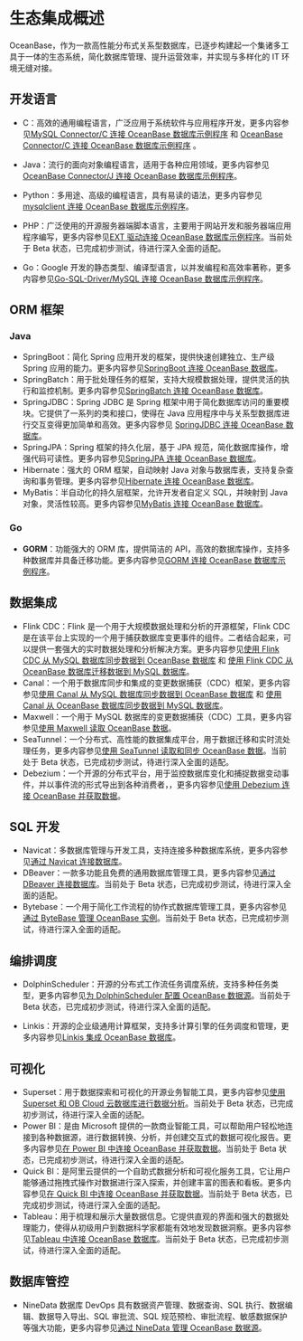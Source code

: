 # 生态集成概述

OceanBase，作为一款高性能分布式关系型数据库，已逐步构建起一个集诸多工具于一体的生态系统，简化数据库管理、提升运营效率，并实现与多样化的 IT 环境无缝对接。

## 开发语言

* C：高效的通用编程语言，广泛应用于系统软件与应用程序开发，更多内容参见[MySQL Connector/C 连接 OceanBase 数据库示例程序](../300.develop/100.application-development-of-mysql-mode/200.sample-program-of-mysql-mode/300.c-of-mysql-mode/100.connect-to-the-oceanbase-database-through-mysql-connector-c-of-mysql-mode.md) 和 [OceanBase Connector/C 连接 OceanBase 数据库示例程序](../300.develop/200.application-development-of-oracle-mode/200.sample-program-of-oracle-mode/300.c-of-oracle-mode/200.oceanbase-connector-odbc-connection-to-oceanbase-database-sample-program.md) 。
* Java：流行的面向对象编程语言，适用于各种应用领域，更多内容参见[OceanBase Connector/J 连接 OceanBase 数据库示例程序](../300.develop/200.application-development-of-oracle-mode/200.sample-program-of-oracle-mode/100.java-of-oracle-mode/100.oceanbase-connector-j-connection-to-oceanbase-database-sample-program.md)。
* Python：多用途、高级的编程语言，具有易读的语法，更多内容参见[mysqlclient 连接 OceanBase 数据库示例程序](../300.develop/100.application-development-of-mysql-mode/200.sample-program-of-mysql-mode/200.python-of-mysql-mode/100.mysqlclient-connection-to-oceanbase-database-sample-program.md)。

* PHP：广泛使用的开源服务器端脚本语言，主要用于网站开发和服务器端应用程序编写，更多内容参见[EXT 驱动连接 OceanBase 数据库示例程序](../300.develop/100.application-development-of-mysql-mode/200.sample-program-of-mysql-mode/500.php-of-mysql-mode/100.ext-driver-connects-to-oceanbase-database.md)。当前处于 Beta 状态，已完成初步测试，待进行深入全面的适配。
* Go：Google 开发的静态类型、编译型语言，以并发编程和高效率著称，更多内容参见[Go-SQL-Driver/MySQL 连接 OceanBase 数据库示例程序](../300.develop/100.application-development-of-mysql-mode/200.sample-program-of-mysql-mode/400.go-of-mysql-mode/1.go-sql-driver-mysql-connection-oceanbase-sample-program.md)。

## ORM 框架

### Java

* SpringBoot：简化 Spring 应用开发的框架，提供快速创建独立、生产级 Spring 应用的能力。更多内容参见[SpringBoot 连接 OceanBase 数据库](200.orms-frameworks/100.java/100.connect-to-the-oceanbase-database-through-spring-boot.md)。
* SpringBatch：用于批处理任务的框架，支持大规模数据处理，提供灵活的执行和监控机制。更多内容参见[SpringBatch 连接 OceanBase 数据库](200.orms-frameworks/100.java/200.connect-to-the-oceanbase-database-through-spring-batch.md)。
* SpringJDBC：Spring JDBC 是 Spring 框架中用于简化数据库访问的重要模块。它提供了一系列的类和接口，使得在 Java 应用程序中与关系型数据库进行交互变得更加简单和高效。更多内容参见 [SpringJDBC 连接 OceanBase 数据库](200.orms-frameworks/100.java/300.connect-to-the-oceanbase-database-through-spring-jdbc.md)。
* SpringJPA：Spring 框架的持久化层，基于 JPA 规范，简化数据库操作，增强代码可读性。更多内容参见[SpringJPA 连接 OceanBase 数据库](200.orms-frameworks/100.java/400.connect-to-the-oceanbase-database-through-springjpa.md)。
* Hibernate：强大的 ORM 框架，自动映射 Java 对象与数据库表，支持复杂查询和事务管理。更多内容参见[Hibernate 连接 OceanBase 数据库](200.orms-frameworks/100.java/500.connect-to-the-oceanbase-database-through-hibernate.md)。
* MyBatis：半自动化的持久层框架，允许开发者自定义 SQL，并映射到 Java 对象，灵活性较高。更多内容参见[MyBatis 连接 OceanBase 数据库](200.orms-frameworks/100.java/600.connect-to-the-oceanbase-database-through-mybatis.md)。

### Go

* **GORM**：功能强大的 ORM 库，提供简洁的 API，高效的数据库操作，支持多种数据库并具备迁移功能。更多内容参见[GORM 连接 OceanBase 数据库示例程序](200.orms-frameworks/300.go/100.gorm-connection-oceanbase-database-program.md)。

## 数据集成

* Flink CDC：Flink 是一个用于大规模数据处理和分析的开源框架，Flink CDC 是在该平台上实现的一个用于捕获数据库变更事件的组件。二者结合起来，可以提供一套强大的实时数据处理和分析解决方案。更多内容参见[使用 Flink CDC 从 MySQL 数据库同步数据到 OceanBase 数据库](../500.data-migration/200.migrate-data-from-mysql-database-to-oceanbase-database/600.use-flink-cdc-to-migrate-data-from-mysql-database-to-oceanbase-database.md) 和 [使用 Flink CDC 从 OceanBase 数据库迁移数据到 MySQL 数据库](../500.data-migration/300.migrate-data-from-oceanbase-database-to-mysql-database/500.use-flink-cdc-to-migrate-data-from-oceanbase-database-to-mysql-database.md)。
* Canal：一个用于数据库同步和集成的变更数据捕获（CDC）框架，更多内容参见[使用 Canal 从 MySQL 数据库同步数据到 OceanBase 数据库](../500.data-migration/200.migrate-data-from-mysql-database-to-oceanbase-database/500.use-canal-to-migrate-data-from-mysql-database-to-oceanbase-database.md) 和 [使用 Canal 从 OceanBase 数据库同步数据到 MySQL 数据库](../500.data-migration/300.migrate-data-from-oceanbase-database-to-mysql-database/300.use-canal-to-migrate-data-from-oceanbase-database-to-mysql-database.md)。
* Maxwell：一个用于 MySQL 数据库的变更数据捕获（CDC）工具，更多内容参见[使用 Maxwell 读取 OceanBase 数据](400.data-ingestion/1500.maxwell.md)。
* SeaTunnel：一个分布式、高性能的数据集成平台，用于数据迁移和实时流处理任务，更多内容参见[使用 SeaTunnel 读取和同步 OceanBase 数据](400.data-ingestion/1300.seatunnel.md)。当前处于 Beta 状态，已完成初步测试，待进行深入全面的适配。
* Debezium：一个开源的分布式平台，用于监控数据库变化和捕捉数据变动事件，并以事件流的形式导出到各种消费者，，更多内容参见[使用 Debezium 连接 OceanBase 并获取数据](400.data-ingestion/1600.debezium.md)。

## SQL 开发

* Navicat：多数据库管理与开发工具，支持连接多种数据库系统，更多内容参见[通过 Navicat 连接数据库](500.sql-development/400.navicat.md)。
* DBeaver：一款多功能且免费的通用数据库管理工具，更多内容参见[通过 DBeaver 连接数据库](500.sql-development/300.dbeaver.md)。当前处于 Beta 状态，已完成初步测试，待进行深入全面的适配。
* Bytebase：一个用于简化工作流程的协作式数据库管理工具，更多内容参见[通过 ByteBase 管理 OceanBase 实例](500.sql-development/200.bytebase.md)。当前处于 Beta 状态，已完成初步测试，待进行深入全面的适配。


## 编排调度

* DolphinScheduler：开源的分布式工作流任务调度系统，支持多种任务类型，更多内容参见[为 DolphinScheduler 配置 OceanBase 数据源](600.orchestration/1200.dolphinscheduler.md)。当前处于 Beta 状态，已完成初步测试，待进行深入全面的适配。

* Linkis：开源的企业级通用计算框架，支持多计算引擎的任务调度和管理，更多内容参见[Linkis 集成 OceanBase 数据库](600.orchestration/1400.linkis.md)。


## 可视化

* Superset：用于数据探索和可视化的开源业务智能工具，更多内容参见[使用 Superset 和 OB Cloud 云数据库进行数据分析](700.visualization/100.superset-mysql-connection-oceanbase-sample-program.md)。当前处于 Beta 状态，已完成初步测试，待进行深入全面的适配。
* Power BI：是由 Microsoft 提供的一款商业智能工具，可以帮助用户轻松地连接到各种数据源，进行数据转换、分析，并创建交互式的数据可视化报告。更多内容参见[在 Power BI 中连接 OceanBase 并获取数据](700.visualization/300.power-bi.md)。当前处于 Beta 状态，已完成初步测试，待进行深入全面的适配。
* Quick BI：是阿里云提供的一个自助式数据分析和可视化服务工具，它让用户能够通过拖拽式操作对数据进行深入探索，并创建丰富的图表和看板。更多内容参见[在 Quick BI 中连接 OceanBase 并获取数据](700.visualization/400.quick-bi.md)。当前处于 Beta 状态，已完成初步测试，待进行深入全面的适配。
* Tableau：用于梳理和展示大量数据信息。它提供直观的界面和强大的数据处理能力，使得从初级用户到数据科学家都能有效地发现数据洞察。更多内容参见[Tableau 中连接 OceanBase 数据库](700.visualization/500.tableau.md)。当前处于 Beta 状态，已完成初步测试，待进行深入全面的适配。


## 数据库管控

* NineData 数据库 DevOps 具有数据资产管理、数据查询、SQL 执行、数据编辑、数据导入导出、SQL 审批流、SQL 规范预检、审批流程、敏感数据保护等强大功能，更多内容参见[通过 NineData 管理 OceanBase 数据源](1000.management/100.ninedata.md)。
